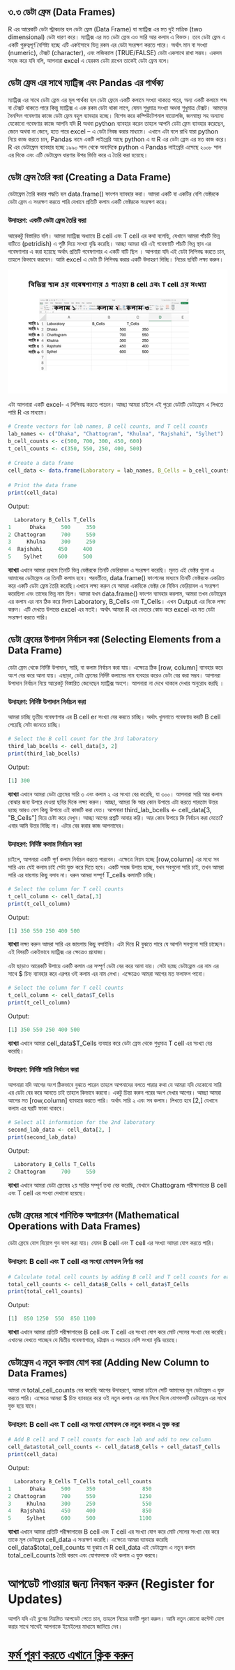 ## ৩.৩ ডেটা ফ্রেম (Data Frames)
R এর আরেকটি ডেটা স্ট্রাকচার হল ডেটা ফ্রেম (Data Frame) যা ম্যাট্রিক্স এর মত দুই মাত্রিক (two dimensional) ডেটা ধারণ করে। ম্যাট্রিক্স এর মত ডেটা ফ্রেম এও সারি আর কলাম এ বিভক্ত। তবে ডেটা ফ্রেম এ একটি গুরুত্বপূর্ণ বৈশিষ্ট্য হচ্ছে এটি একইসাথে ভিন্ন রকম এর ডেটা সংরক্ষণ করতে পারে। অর্থাৎ মান বা সংখ্যা (numeric), টেক্সট (character), এবং লজিক্যাল (TRUE/FALSE) ডেটা একসাথে রাখা সম্ভব। একদম সহজ করে যদি বলি, আপনারা excel এ যেরকম ডেটা রাখেন তাকেই ডেটা ফ্রেম বলে। 

## ডেটা ফ্রেম এর সাথে ম্যাট্রিক্স এবং Pandas এর পার্থক্য 

ম্যাট্রিক্স এর সাথে ডেটা ফ্রেম এর মূল পার্থক্য হল ডেটা ফ্রেমে একটি কলামে সংখ্যা থাকতে পারে, অন্য একটি কলামে শব্দ বা টেক্সট থাকতে পারে কিন্তু ম্যাট্রিক্স এ এক রকম ডেটা থাকা লাগে, যেমন শুধুমাত্র সংখ্যা অথবা শুধুমাত্র টেক্সট। আমদের দৈনন্দিন গবেষণার কাজে ডেটা ফ্রেম বহুল ব্যাবহার হচ্ছে। বিশেষ করে কম্পিউটেশনাল বায়োলজি, জনস্বাস্থ্য সহ অন্যান্য যেকোনো গবেষণার কাজে আপনি যদি R অথবা python ব্যাবহার করেন তাহলে আপনি ডেটা ফ্রেম ব্যাবহার করেছেন, জেনে অথবা না জেনে, হতে পারে excel – এ ডেটা নিবন্ধ করার মাধ্যমে। এখানে এটা বলে রাখি যারা python নিয়ে কাজ করতে চান, Pandas নামে একটি লাইব্রেরি আছে python এ যা R এর ডেটা ফ্রেম এর মত কাজ করে। R এর ডেটাফ্রেম ব্যাবহার হচ্ছে ১৯৯০ সাল থেকে অন্যদিকে python এ Pandas লাইব্রেরি এসেছে ২০০৮ সাল এর দিকে এবং এটি ডেটাফ্রেম ধারণার উপর ভিত্তি করে এ তৈরি করা হয়েছে। 

## ডেটা ফ্রেম তৈরি করা (Creating a Data Frame)
ডেটাফ্রেম তৈরি করার পদ্ধতি হল data.frame() ফাংশন ব্যাবহার করা। আমরা একটি বা একটির বেশি ভেক্টরকে ডেটা ফ্রেম এ সংরক্ষণ করতে পারি যেখানে প্রতিটি কলাম একটি ভেক্টরকে সংরক্ষণ করে।
### উদাহরণ: একটি ডেটা ফ্রেম তৈরি করা
আরেকটু বিস্তারিত বলি। আমরা ম্যাট্রিক্স অধ্যায়ে B cell এবং T cell এর কথা বলেছি, যেখানে আমরা পাঁচটি ভিন্ন বাটিতে (petridish) এ পুষ্টি দিয়ে সংখ্যা বৃদ্ধি করেছি। আচ্ছা আমরা ধরি এই গবেষণাটি পাঁচটি ভিন্ন স্থান এর গবেষণাগার এ করা হয়েছে অর্থাৎ প্রতিটি গবেষণাগার এ একটি বাটি ছিল । আপনারা যদি এই ডেটা লিপিবদ্ধ করতে চান, তাহলে কিভাবে করবেন। আমি excel এ ডেটা টি লিপিবদ্ধ করার একটি উদাহরণ দিচ্ছি। নিচের ছবিটি লক্ষ্য করুন। 

![ডেটাফ্রেম১](./dataframe1.png)

এটা আপনারা একটি excel- এ লিপিবদ্ধ করতে পারেন। আচ্ছা আমরা চাইলে এই পুরো ডেটাটি ডেটাফ্রেম এ লিখতে পারি R এর মাধ্যমে। 
```r
# Create vectors for lab names, B cell counts, and T cell counts
lab_names <- c("Dhaka", "Chattogram", "Khulna", "Rajshahi", "Sylhet")
b_cell_counts <- c(500, 700, 300, 450, 600)
t_cell_counts <- c(350, 550, 250, 400, 500)

# Create a data frame
cell_data <- data.frame(Laboratory = lab_names, B_Cells = b_cell_counts, T_Cells = t_cell_counts)

# Print the data frame
print(cell_data)

```
Output:
```r
  Laboratory B_Cells T_Cells
1      Dhaka     500     350
2 Chattogram     700     550
3     Khulna     300     250
4  Rajshahi     450     400
5    Sylhet     600     500
```
**ব্যাখ্যা** এখানে আমরা প্রথমে তিনটি ভিন্ন ভেক্টরকে তিনটি ভেরিয়াবল এ সংরক্ষণ করেছি। মূলত এই ভেক্টর গুলো এ আমাদের ডেটাফ্রেম এর তিনটি কলাম হবে।  পরবর্তীতে, data.frame() ফাংশনের মাধ্যমে তিনটি ভেক্টরকে একত্রিত করে একটি ডেটা ফ্রেম তৈরি করেছি।এখানে লক্ষ্য করুন যে আমরা একদিকে ভেক্টর কে বিভিন ভেরিয়াবল এ সংরক্ষণ করেছিলা এবং তাদের ভিন্ন নাম ছিল। আমরা যখন data.frame() ফাংশন ব্যাবহার করলাম, আমরা তখন ডেটাফ্রেম এর কলাম এর নাম ঠিক করে দিলাম  Laboratory, B_Cells এবং T_Cells। এখন Output এর দিকে লক্ষ্য করুন। এটি দেখতে উপরের excel এর মতই। অর্থাৎ আমরা R এর ভেতরে কোড করে excel এর মত ডেটা সংরক্ষণ করতে পারি। 

## ডেটা ফ্রেমের উপাদান নির্বাচন করা (Selecting Elements from a Data Frame)

ডেটা ফ্রেম থেকে নির্দিষ্ট উপাদান, সারি, বা কলাম নির্বাচন করা যায়। এক্ষেত্রে ঠিক [row, column] ব্যাবহার করে অংশ বের করে আনা যায়। এছাড়া, ডেটা ফ্রেমের নির্দিষ্ট কলামের নাম ব্যবহার করেও ডেটা বের করা সম্ভব। আপানরা উপাদান নির্বাচন নিয়ে আরেকটু বিস্তারিত জেনেছেন ম্যাট্রিক্স অংশে। আপনারা না দেখে থাকলে দেখার অনুরোধ করছি । 

### উদাহরণ: নির্দিষ্ট উপাদান নির্বাচন করা
আমরা চাচ্ছি তৃতীয় গবেষণাগার এর B cell er সংখ্যা বের করতে চাচ্ছি। অর্থাৎ খুলনাতে গবেষণায় কয়টি B cell পেয়েছি সেটা জানতে চাচ্ছি। 
```r
# Select the B cell count for the 3rd laboratory
third_lab_bcells <- cell_data[3, 2]
print(third_lab_bcells)
```
Output:
```r
[1] 300
```
**ব্যাখ্যা** এখানে আমরা ডেটা ফ্রেমের সারি ৩ এবং কলাম ২ এর সংখ্যা বের করেছি, যা ৩০০। আপনারা সারি আর কলাম বোঝার জন্য উপরে দেওয়া ছবির দিকে লক্ষ্য করুন। আচ্ছা, আমরা কি আর কোন উপায়ে এটা করতে পারতাম উত্তর হচ্ছে আরও বেশ কিছু উপায়ে এই কাজটি করা যেত। আপনারা third_lab_bcells <- cell_data[3, "B_Cells"] দিয়ে চেষ্টা করে দেখুন। আচ্ছা আগের প্রশ্নটি আবার করি। আর কোন উপায়ে কি নির্বাচন করা যেতো? এবার আমি উত্তর দিচ্ছি না। এটার বের করার কাজ আপনাদের। 

### উদাহরণ: নির্দিষ্ট কলাম নির্বাচন করা
চাইলে, আপনারা একটি পূর্ণ কলাম নির্বাচন করতে পারবেন। এক্ষেত্রে নিয়ম হচ্ছে [row,column] এর মধ্যে সব সারি এবং যেই কলাম চাই সেটা যুক্ত করে দিতে হবে। একটি সহজ উপায় হচ্ছে, যখন সবগুলো সারি চাই, তখন আমরা সারি এর যায়গায় কিছু বসাব না। ধরুন আমরা সম্পূর্ণ T_cells কলামটি চাচ্ছি। 
```r
# Select the column for T cell counts
t_cell_column <- cell_data[,3]
print(t_cell_column)
```
Output:
```r
[1] 350 550 250 400 500
```
**ব্যাখ্যা** লক্ষ্য করুন আমরা সারি এর জায়গায় কিছু বসাইনি। এটা দিয়ে R বুঝতে পারে যে আপনি সবগুলো সারি চাচ্ছেন। এই বিষয়টি একইভাবে ম্যাট্রিক্স এর ক্ষেত্রেও প্রযোজ্য। 

এটা ছাড়াও আরেকটি উপায়ে একটি কলাম এর সম্পূর্ণ ডেটা বের করে আনা যায়। সেটা হচ্ছে ডেটাফ্রেম এর নাম এর সাথে $ চিহ্ন ব্যাবহার করে এরপর ওই কলাম এর নাম লেখা। এক্ষেত্রেও আমরা আগের মত ফলাফল পাবো। 
```r
# Select the column for T cell counts
t_cell_column <- cell_data$T_Cells
print(t_cell_column)
```
Output:
```r
[1] 350 550 250 400 500
```
**ব্যাখ্যা**  এখানে আমরা cell_data$T_Cells ব্যবহার করে ডেটা ফ্রেম থেকে শুধুমাত্র T cell এর সংখ্যা বের করেছি।

### উদাহরণ: নির্দিষ্ট সারি নির্বাচন করা
আপনারা যদি আগের অংশ ঠিকভাবে বুঝতে পারেন তাহলে আপনাদের বলতে পারার কথা যে আমরা যদি যেকোনো সারি এর ডেটা বের করে আনতে চাই তাহলে কিভাবে করবো। একটু চিন্তা করুন পরের অংশ দেখার আগের। আচ্ছা আমরা আগের মত [row,column] ব্যাবহার করতে পারি। অর্থাৎ সারি ২ এবং সব কলাম। লিখতে হবে [2,] যেখানে কলাম এর ঘরটি ফাকা থাকবে। 
```r
# Select all information for the 2nd laboratory
second_lab_data <- cell_data[2, ]
print(second_lab_data)
```
Output:
```r
  Laboratory B_Cells T_Cells
2 Chattogram     700     550
```
**ব্যাখ্যা** এখানে আমরা ডেটা ফ্রেমের ২য় সারির সম্পূর্ণ তথ্য বের করেছি, যেখানে Chattogram পরীক্ষাগারের B cell এবং T cell এর সংখ্যা দেখানো হয়েছে।

## ডেটা ফ্রেমের সাথে গাণিতিক অপারেশন (Mathematical Operations with Data Frames)
ডেটা ফ্রেমে যোগ বিয়োগ গুন ভাগ করা যায়। যেমন B cell এবং T cell এর সংখ্যা আমরা যোগ করতে পারি। 
### উদাহরণ: B cell এবং T cell এর সংখ্যা যোগফল নির্ণয় করা
```r
# Calculate total cell counts by adding B cell and T cell counts for each lab
total_cell_counts <- cell_data$B_Cells + cell_data$T_Cells
print(total_cell_counts)
```
Output:
```r
[1]  850 1250  550  850 1100
```
**ব্যাখ্যা** এখানে আমরা প্রতিটি পরীক্ষাগারের B cell এবং T cell এর সংখ্যা যোগ করে মোট সেলের সংখ্যা বের করেছি। এখানের দেখতে পাচ্ছেন যে দ্বিতীয় গবেষণাগারে, চট্টগ্রাম এ  সবচেয়ে বেশি সংখ্যা বৃদ্ধি হয়েছে। 


## ডেটাফ্রেম এ নতুন কলাম যোগ করা (Adding New Column to Data Frames)
আমরা যে total_cell_counts বের করেছি আগের উদাহরণে, আমরা চাইলে সেটি আমাদের মূল ডেটাফ্রেম এ যুক্ত করতে পারি। এক্ষেত্রে আমরা $ চিহ্ন ব্যাবহার করে ওই নতুন কলাম এর নাম লিখে দিলে যোগফলটি ডেটাফ্রেম এর সাথে যুক্ত হয়ে যাবে। 
### উদাহরণ: B cell এবং T cell এর সংখ্যা যোগফল কে নতুন কলাম এ যুক্ত করা 
```r
# Add B cell and T cell counts for each lab and add to new column
cell_data$total_cell_counts <- cell_data$B_Cells + cell_data$T_Cells
print(cell_data)
```
Output:
```r
  Laboratory B_Cells T_Cells total_cell_counts
1      Dhaka     500     350               850
2 Chattogram     700     550              1250
3     Khulna     300     250               550
4   Rajshahi     450     400               850
5     Sylhet     600     500              1100
```

**ব্যাখ্যা** এখানে আমরা প্রতিটি পরীক্ষাগারের B cell এবং T cell এর সংখ্যা যোগ করে মোট সেলের সংখ্যা বের করে তাকে মূল ডেটাফ্রেম cell_data এ সংরক্ষণ করেছি। এক্ষেত্রে আমরা ব্যাবহার করেছি cell_data$total_cell_counts যা বুঝায় যে R cell_data এই ডেটাফ্রেম এ নতুন কলাম total_cell_counts তৈরি করবে এবং যোগফলকে ওই কলাম এ যুক্ত করবে। 


# আপডেট পাওয়ার জন্য নিবন্ধন করুন (Register for Updates)

আপনি যদি এই ব্লগের নিয়মিত আপডেট পেতে চান, তাহলে নিচের ফর্মটি পূরণ করুন। আমি নতুন কোনো কন্টেন্ট যোগ করার সাথে সাথেই আপনাকে ইমেইলের মাধ্যমে জানিয়ে দেব।

# [**ফর্ম পূরণ করতে এখানে ক্লিক করুন**](https://forms.gle/6qyRGiE7WSpLJ9SA9)

